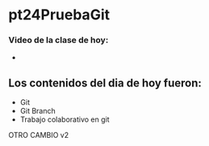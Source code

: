 # pt24PruebaGit

### Video de la clase de hoy:
-

## Los contenidos del dia de hoy fueron:
- Git
- Git Branch
- Trabajo colaborativo en git 

OTRO CAMBIO v2